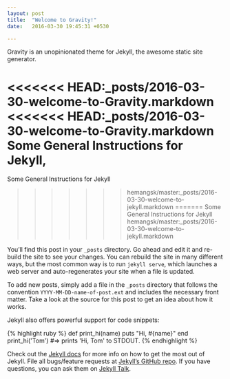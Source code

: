 ```yaml
---
layout: post
title:  "Welcome to Gravity!"
date:   2016-03-30 19:45:31 +0530

---
```

Gravity is an unopinionated theme for Jekyll, the awesome static site generator.

<<<<<<< HEAD:_posts/2016-03-30-welcome-to-Gravity.markdown
<<<<<<< HEAD:_posts/2016-03-30-welcome-to-Gravity.markdown
Some General Instructions for Jekyll,
=======
Some General Instructions for Jekyll
>>>>>>> hemangsk/master:_posts/2016-03-30-welcome-to-jekyll.markdown
=======
Some General Instructions for Jekyll
>>>>>>> hemangsk/master:_posts/2016-03-30-welcome-to-jekyll.markdown

You’ll find this post in your `_posts` directory. Go ahead and edit it and re-build the site to see your changes. You can rebuild the site in many different ways, but the most common way is to run `jekyll serve`, which launches a web server and auto-regenerates your site when a file is updated.

To add new posts, simply add a file in the `_posts` directory that follows the convention `YYYY-MM-DD-name-of-post.ext` and includes the necessary front matter. Take a look at the source for this post to get an idea about how it works.

Jekyll also offers powerful support for code snippets:

{% highlight ruby %}
def print_hi(name)
  puts "Hi, #{name}"
end
print_hi('Tom')
#=> prints 'Hi, Tom' to STDOUT.
{% endhighlight %}

Check out the [Jekyll docs][jekyll-docs] for more info on how to get the most out of Jekyll. File all bugs/feature requests at [Jekyll’s GitHub repo][jekyll-gh]. If you have questions, you can ask them on [Jekyll Talk][jekyll-talk].

[jekyll-docs]: http://jekyllrb.com/docs/home
[jekyll-gh]:   https://github.com/jekyll/jekyll
[jekyll-talk]: https://talk.jekyllrb.com/
